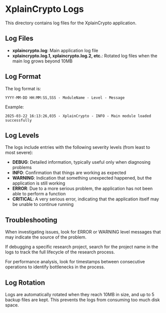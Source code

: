 # XplainCrypto Logs

This directory contains log files for the XplainCrypto application.

## Log Files

- **xplaincrypto.log**: Main application log file
- **xplaincrypto.log.1, xplaincrypto.log.2, etc.**: Rotated log files when the main log grows beyond 10MB

## Log Format

The log format is:

```
YYYY-MM-DD HH:MM:SS,SSS - ModuleName - Level - Message
```

Example:
```
2025-03-22 16:13:26,035 - XplainCrypto - INFO - Main module loaded successfully
```

## Log Levels

The logs include entries with the following severity levels (from least to most severe):

- **DEBUG**: Detailed information, typically useful only when diagnosing problems
- **INFO**: Confirmation that things are working as expected
- **WARNING**: Indication that something unexpected happened, but the application is still working
- **ERROR**: Due to a more serious problem, the application has not been able to perform a function
- **CRITICAL**: A very serious error, indicating that the application itself may be unable to continue running

## Troubleshooting

When investigating issues, look for ERROR or WARNING level messages that may indicate the source of the problem.

If debugging a specific research project, search for the project name in the logs to track the full lifecycle of the research process.

For performance analysis, look for timestamps between consecutive operations to identify bottlenecks in the process.

## Log Rotation

Logs are automatically rotated when they reach 10MB in size, and up to 5 backup files are kept. This prevents the logs from consuming too much disk space. 